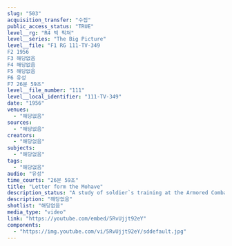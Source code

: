 ```yaml
---
slug: "503"
acquisition_transfer: "수집"
public_access_status: "TRUE"
level__rg: "R4 빅 픽쳐"
level__series: "The Big Picture"
level__file: "F1 RG 111-TV-349
F2 1956
F3 해당없음
F4 해당없음
F5 해당없음
F6 유성
F7 26분 59초"
level__file_number: "111"
level__local_identifier: "111-TV-349"
date: "1956"
venues: 
  - "해당없음"
sources: 
  - "해당없음"
creators: 
  - "해당없음"
subjects: 
  - "해당없음"
tags: 
  - "해당없음"
audio: "유성"
time_courts: "26분 59초"
title: "Letter form the Mohave"
description_status: "A study of soldier`s training at the Armored Combat Training Center, Camp Irwin, California."
description: "해당없음"
shotlist: "해당없음"
media_type: "video"
link: "https://youtube.com/embed/5RvUjjt92eY"
components: 
  - "https://img.youtube.com/vi/5RvUjjt92eY/sddefault.jpg"
---
```

